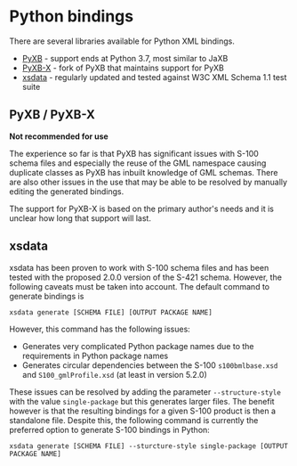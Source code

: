 # Python bindings

There are several libraries available for Python XML bindings.

* [PyXB](https://pabigot.github.io/pyxb/) - support ends at Python 3.7, most similar to JaXB
* [PyXB-X](https://github.com/renalreg/PyXB-X) - fork of PyXB that maintains support for PyXB
* [xsdata](https://github.com/tefra/xsdata) - regularly updated and tested against W3C XML Schema 1.1 test suite

## PyXB / PyXB-X

**Not recommended for use**

The experience so far is that PyXB has significant issues with S-100 schema files and especially the reuse of the GML namespace causing duplicate classes as PyXB has inbuilt knowledge of GML schemas. There are also other issues in the use that may be able to be resolved by manually editing the generated bindings.

The support for PyXB-X is based on the primary author's needs and it is unclear how long that support will last.

## xsdata

xsdata has been proven to work with S-100 schema files and has been tested with the proposed 2.0.0 version of the S-421 schema. However, the following caveats must be taken into account. The default command to generate bindings is

```
xsdata generate [SCHEMA FILE] [OUTPUT PACKAGE NAME]
```

However, this command has the following issues:

* Generates very complicated Python package names due to the requirements in Python package names
* Generates circular dependencies between the S-100 `s100bmlbase.xsd` and `S100_gmlProfile.xsd` (at least in version 5.2.0)

These issues can be resolved by adding the parameter `--structure-style` with the value `single-package` but this generates larger files. The benefit however is that the resulting bindings for a given S-100 product is then a standalone file. Despite this, the following command is currently the preferred option to generate S-100 bindings in Python:

```
xsdata generate [SCHEMA FILE] --sturcture-style single-package [OUTPUT PACKAGE NAME]
```